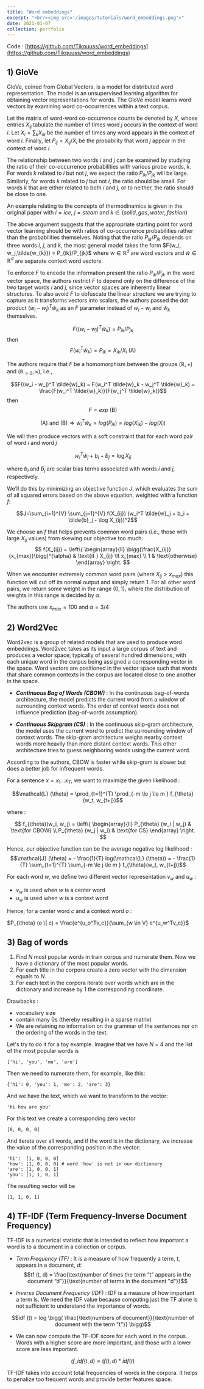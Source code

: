 ```yaml
---
title: "Word embeddings"
excerpt: "<br/><img src='/images/tutorials/word_embeddings.png'>"
date: 2021-01-07
collection: portfolio
---
```


Code : [https://github.com/Tikquuss/word_embeddings](https://github.com/Tikquuss/word_embeddings)

## 1) **GloVe**

GloVe, coined from Global Vectors, is a model for distributed word representation. The model is an unsupervised learning algorithm for obtaining vector representations for words. The GloVe model learns word vectors by examining word co-occurrences within a text corpus.  

Let the matrix of word-word co-occurrence counts be denoted by $X$, whose entries $X_{ij}$ tabulate the number of times word $j$ occurs in the context of word $i$. Let $X_i = \sum_k X_{ik}$ be the number of times any word appears
in the context of word $i$. Finally, let $P_{ij} = X_{ij}/X_i$ be the probability that word $j$ appear in the context of word $i$.

The relationship between two words $i$ and $j$ can be examined by studying the ratio of their co-occurrence probabilities with various probe words, $k$. For words $k$ related to $i$ but not $j$, we expect the ratio $P_{ik}/P_{jk}$ will be large. Similarly, for words $k$ related to $j$ but not $i$, the ratio should be small. For words $k$ that are either related to both $i$ and $j$, or to neither, the ratio should be close to one. 

An example relating to the concepts of thermodinamics is given in the original paper with $i = ice$, $j = steam$ and $k \in \{solid, gas, water, fashion\}$

The above argument suggests that the appropriate starting point for word vector learning should be with ratios of co-occurrence probabilities rather than the probabilities themselves. Noting that the ratio $P_{ik}/P_{jk}$ depends on three words $i$, $j$, and $k$, the most general model takes the form $F(w_i, w_j,\tilde{w_{k}}) = P_{ik}/P_{jk}$ where $w \in \mathbb{R}^d$ are word vectors and $\tilde{w} \in \mathbb{R}^d$ are separate context word vectors.

To enforce $F$ to encode the information present the ratio $P_{ik}/P_{jk}$ in the word vector space, the authors restrict $F$
to depend only on the difference of the two target words $i$ and $j$, since vector spaces are inherently linear structures.
To also avoid $F$ to obfuscate the linear structure we are trying to capture as it transforms vectors into scalars, the authors passed the dot product $(w_i - w_j)^T \tilde{w}_k$ as an $F$ parameter instead of $w_i - w_j$ and $\tilde{w}_k$ themselves.

$$F((w_i - w_j)^T \tilde{w}_k) = P_{ik}/P_{jk}$$ 
$\text{ then }$ 
$$F(w_i^T \tilde{w}_k) = P_{ik} = X_{ik}/X_i \text{ (A)}$$

The authors require that $F$ be a homomorphism between the groups $(\mathbb{R},+)$ and $(\mathbb{R}_{>0}, ×)$, i.e.,

$$F((w_i - w_j)^T \tilde{w}_k) = F(w_i^T \tilde{w}_k - w_j^T \tilde{w}_k) = \frac{F(w_i^T \tilde{w}_k)}{F(w_j^T \tilde{w}_k)}$$ 
$\text{ then }$ 
$$F = exp \text{ (B)}$$

$$\text{(A) and (B)} \Rightarrow w_i^T \tilde{w}_k = log(P_{ik}) = log(X_{ik}) - log(X_i)$$
 
We will then produce vectors with a soft constraint that for each word pair of word $i$ and word $j$

$$w_i^T \tilde{w}_j + b_i + \tilde{b}_j = \log X_{ij}$$

where $b_i$ and $\tilde{b}_j$ are scalar bias terms associated with words $i$ and $j$, respectively. 

We’ll do this by minimizing an objective function $J$, which evaluates the sum of all squared errors based on the above equation, weighted with a function $f$:

$$J=\sum_{i=1}^{V} \sum_{j=1}^{V} f(X_{ij}) (w_i^T \tilde{w}_j + b_i + \tilde{b}_j - \log X_{ij})^2$$

We choose an $f$ that helps prevents common word pairs (i.e., those with large $X_{ij}$ values) from skewing our objective too much:
$$
f(X_{ij}) = \left\{
    \begin{array}{ll}
        \bigg(\frac{X_{ij}}{x_{max}}\bigg)^{\alpha} & \text{if } X_{ij} \lt x_{max} \\
        1 & \text{otherwise}
    \end{array}
\right.
$$

When we encounter extremely common word pairs (where $X_{ij} \gt x_{max}$) this function will cut off its normal output and simply return $1$. For all other word pairs, we return some weight in the range $(0,1)$, where the distribution of weights in this range is decided by $\alpha$.

The authors use $x_{max} = 100 \text{ and } \alpha = 3/4$

## 2) **Word2Vec**

Word2vec is a group of related models that are used to produce word embeddings. Word2vec takes as its input a large corpus of text and produces a vector space, typically of several hundred dimensions, with each unique word in the corpus being assigned a corresponding vector in the space. Word vectors are positioned in the vector space such that words that share common contexts in the corpus are located close to one another in the space.

- ***Continuous Bag of Words (CBOW)*** : In the continuous bag-of-words architecture, the model predicts the current word from a window of surrounding context words. The order of context words does not influence prediction (bag-of-words assumption). 

- ***Continuous Skipgram (CS)*** : In the continuous skip-gram architecture, the model uses the current word to predict the surrounding window of context words. The skip-gram architecture weighs nearby context words more heavily than more distant context words. This other architecture tries to guess neighboring words using the current word. 

According to the authors, CBOW is faster while skip-gram is slower but does a better job for infrequent words.

For a sentence $x = x_1 ... x_T$, we want to maximize the given likelihood :

$$\mathcal{L} (\theta) = \prod_{t=1}^{T} \prod_{-m \le j \le m } f_{\theta}(w_t, w_{t+j})$$

where :

$$
f_{\theta}(w_i, w_j) = \left\{
    \begin{array}{ll}
        P_{\theta} (w_i | w_j) & \text{for CBOW} \\
        P_{\theta} (w_j | w_i) & \text{for CS}
    \end{array}
\right.
$$

Hence, our objective function can be the average negative log likelihood :
$$\mathcal{J} (\theta) = - \frac{1}{T} log(\mathcal{L} (\theta)) = - \frac{1}{T} \sum_{t=1}^{T} \sum_{-m \le j \le m } f_{\theta}(w_t, w_{t+j})$$

For each word $w$, we define two different vector representation $v_w$ and $u_w$ :
- $v_w$ is used when $w$ is a center word
- $u_w$ is used when $w$ is a context word

Hence, for a center word $c$ and a context word $o$ :

$P_{\theta} (o \| c) = \frac{e^{u_o^Tv_c}}{\sum_{w \in V} e^{u_w^Tv_c}}$

## **3) Bag of words**   

1. Find *N* most popular words in train corpus and numerate them. Now we have a dictionary of the most popular words.
2. For each title in the corpora create a zero vector with the dimension equals to *N*.
3. For each text in the corpora iterate over words which are in the dictionary and increase by 1 the corresponding coordinate.  

Drawbacks : 
- vocabulary size
- contain many 0s (thereby resulting in a sparse matrix)
- We are retaining no information on the grammar of the sentences nor on the ordering of the words in the text.


Let's try to do it for a toy example. Imagine that we have *N* = 4 and the list of the most popular words is 

    ['hi', 'you', 'me', 'are']

Then we need to numerate them, for example, like this: 

    {'hi': 0, 'you': 1, 'me': 2, 'are': 3}

And we have the text, which we want to transform to the vector:

    'hi how are you'

For this text we create a corresponding zero vector 

    [0, 0, 0, 0]
    
And iterate over all words, and if the word is in the dictionary, we increase the value of the corresponding position in the vector:

    'hi':  [1, 0, 0, 0]
    'how': [1, 0, 0, 0] # word 'how' is not in our dictionary
    'are': [1, 0, 0, 1]
    'you': [1, 1, 0, 1]

The resulting vector will be 

    [1, 1, 0, 1]

## 4) **TF-IDF (Term Frequency-Inverse Document Frequency)**

TF-IDF is a numerical statistic that is intended to reflect how important a word is to a document in a collection or corpus.	

- *Term Frequency (TF)* : It is a measure of how frequently a term, $t$, appears in a document, $d$:	
$$tf (t, d) = \frac{\text{number of times the term “t” appears in the document “d”}}{\text{number of terms in the document "d"}}$$

- *Inverse Document Frequency (IDF)* : IDF is a measure of how important a term is. We need the IDF value because computing just the TF alone is not sufficient to understand the importance of words.

$$idf (t) = log \bigg( \frac{\text{numbers of document}}{\text{number of document with the term "t"}} \bigg)$$

- We can now compute the TF-IDF score for each word in the corpus. Words with a higher score are more important, and those with a lower score are less important.

$$tf\_idf(t, d) = tf (t, d) * idf (t)$$

TF-IDF takes into account total frequencies of words in the corpora. It helps to penalize too frequent words and provide better features space. 

